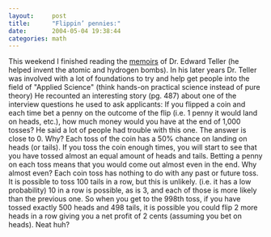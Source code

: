 ```yaml
---
layout:     post
title:      "Flippin’ pennies:"
date:       2004-05-04 19:38:44
categories: math
---
```

This weekend I finished reading the [memoirs](http://www.amazon.com/exec/obidos/tg/detail/-/0738207780/qid=1083682472/sr=1-3/ref=sr_1_3__i3_xgl14/104-9602450-1585566?v=glance&s=books) of Dr. Edward Teller (he helped invent the atomic and hydrogen bombs). In his later years Dr. Teller was involved with a lot of foundations to try and help get people into the field of "Applied Science" (think hands-on practical science instead of pure theory) He recounted an interesting story (pg. 487) about one of the interview questions he used to ask applicants: If you flipped a coin and each time bet a penny on the outcome of the flip (i.e. 1 penny it would land on heads, etc.), how much money would you have at the end of 1,000 tosses? He said a lot of people had trouble with this one. The answer is close to 0. Why? Each toss of the coin has a 50% chance on landing on heads (or tails). If you toss the coin enough times, you will start to see that you have tossed almost an equal amount of heads and tails. Betting a penny on each toss means that you would come out almost even in the end. Why almost even? Each coin toss has nothing to do with any past or future toss. It is possible to toss 100 tails in a row, but this is unlikely. (i.e. it has a low probability) 10 in a row is possible, as is 3, and each of those is more likely than the previous one. So when you get to the 998th toss, if you have tossed exactly 500 heads and 498 tails, it is possible you could flip 2 more heads in a row giving you a net profit of 2 cents (assuming you bet on heads). Neat huh? 
